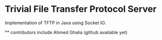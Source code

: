 # Trivial File Transfer Protocol Server 
Implementation of TFTP in Java using Socket IO.

** contributors include Ahmed Ghalia (github available yet)

